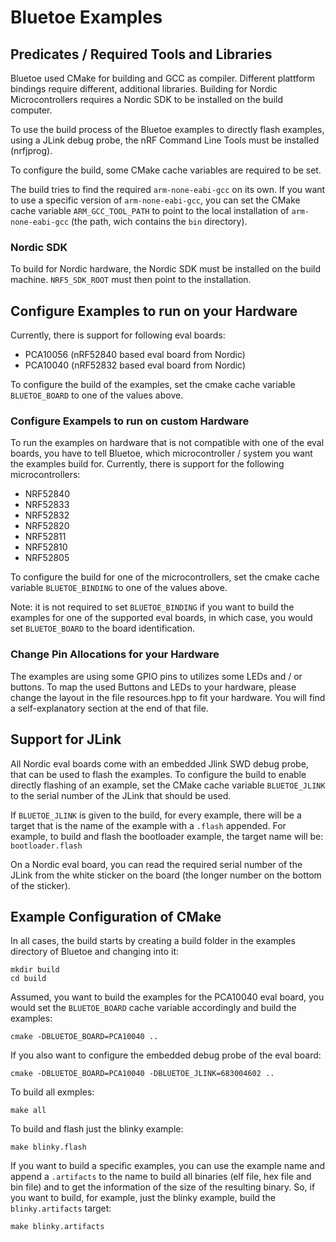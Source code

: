 # Bluetoe Examples

## Predicates / Required Tools and Libraries

Bluetoe used CMake for building and GCC as compiler. Different plattform bindings require different, additional libraries. Building for Nordic Microcontrollers requires a Nordic SDK to be installed on the build computer.

To use the build process of the Bluetoe examples to directly flash examples, using a JLink debug probe, the nRF Command Line Tools must be installed (nrfjprog).

To configure the build, some CMake cache variables are required to be set.

The build tries to find the required `arm-none-eabi-gcc` on its own. If you want to use a specific version of `arm-none-eabi-gcc`, you can set the CMake cache variable `ARM_GCC_TOOL_PATH` to point to the local installation of `arm-none-eabi-gcc` (the path, wich contains the `bin` directory).

### Nordic SDK

To build for Nordic hardware, the Nordic SDK must be installed on the build machine. `NRF5_SDK_ROOT` must then point to the installation.

## Configure Examples to run on your Hardware

Currently, there is support for following eval boards:
- PCA10056 (nRF52840 based eval board from Nordic)
- PCA10040 (nRF52832 based eval board from Nordic)

To configure the build of the examples, set the cmake cache variable `BLUETOE_BOARD` to one of the values above.

### Configure Exampels to run on custom Hardware

To run the examples on hardware that is not compatible with one of the eval boards, you have to tell Bluetoe, which microcontroller / system you want the examples build for. Currently, there is support for the following microcontrollers:
- NRF52840
- NRF52833
- NRF52832
- NRF52820
- NRF52811
- NRF52810
- NRF52805

To configure the build for one of the microcontrollers, set the cmake cache variable `BLUETOE_BINDING` to one of the values above.

Note: it is not required to set `BLUETOE_BINDING` if you want to build the examples for one of the supported eval boards, in which case, you would set `BLUETOE_BOARD` to the board identification.

### Change Pin Allocations for your Hardware

The examples are using some GPIO pins to utilizes some LEDs and / or buttons. To map the used Buttons and LEDs to your hardware, please change the layout in the file resources.hpp to fit your hardware. You will find a self-explanatory section at the end of that file.

## Support for JLink

All Nordic eval boards come with an embedded Jlink SWD debug probe, that can be used to flash the examples. To configure the build to enable directly flashing of an example, set the CMake cache variable `BLUETOE_JLINK` to the serial number of the JLink that should be used.

If `BLUETOE_JLINK` is given to the build, for every example, there will be a target that is the name of the example with a `.flash` appended. For example, to build and flash the bootloader example, the target name will be: `bootloader.flash`

On a Nordic eval board, you can read the required serial number of the JLink from the white sticker on the board (the longer number on the bottom of the sticker).

## Example Configuration of CMake

In all cases, the build starts by creating a build folder in the examples directory of Bluetoe and changing into it:

    mkdir build
    cd build

Assumed, you want to build the examples for the PCA10040 eval board, you would set the `BLUETOE_BOARD` cache variable accordingly and build the examples:

    cmake -DBLUETOE_BOARD=PCA10040 ..

If you also want to configure the embedded debug probe of the eval board:

    cmake -DBLUETOE_BOARD=PCA10040 -DBLUETOE_JLINK=683004602 ..

To build all exmples:

    make all

To build and flash just the blinky example:

    make blinky.flash

If you want to build a specific examples, you can use the example name and append a `.artifacts` to the name to build all binaries (elf file, hex file and bin file) and to get the information of the size of the resulting binary. So, if you want to build, for example, just the blinky example, build the `blinky.artifacts` target:

    make blinky.artifacts

